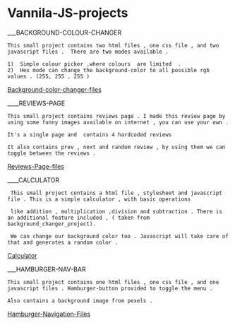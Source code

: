 # Vannila-JS-projects

___BACKGROUND-COLOUR-CHANGER

    This small project contains two html files , one css file , and two javascript files .  There are two modes available .
    
    1)  Simple colour picker ,where colours  are limited  .
    2)  Hex mode can change the background-color to all possible rgb values . (255, 255 , 255 )
    
   <a href ="https://github.com/karthik-siru/Vannila-JS-projects/tree/main/Bg-changer"> Background-color-changer-files </a>
    
    
____REVIEWS-PAGE
 
    This small project contains reviews page . I made this review page by using some funny images available on internet , you can use your own . 
    
    It's a single page and  contains 4 hardcoded reviews 
    
    It also contains prev , next and random review , by using them we can toggle between the reviews . 
    
  <a href ="https://github.com/karthik-siru/Vannila-JS-projects/tree/main/Reviews_page"> Reviews-Page-files </a>
  
  
____CALCULATOR  
  
   
     This small project contains a html file , stylesheet and javascript file . This is a simple calculator , with basic operations 
     
     like addition , multiplication ,division and subtraction . There is an additional feature included , ( taken from background_changer_project).
     
     We can change our background color too . Javascript will take care of that and generates a random color . 
     
     
  <a href ="https://github.com/karthik-siru/Vannila-JS-projects/tree/main/calculator"> Calculator </a>
  
 ___HAMBURGER-NAV-BAR

    This small project contains one html files , one css file , and one javascript files . Hamburger-button provided to toggle the menu . 
    
    Also contains a background image from pexels .
    
   <a href ="https://github.com/karthik-siru/Vannila-JS-projects/tree/main/navigation-bar"> Hamburger-Navigation-Files </a>
    
